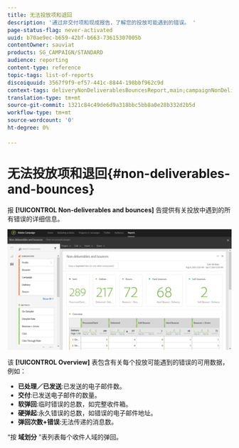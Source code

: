 ```yaml
---
title: 无法投放项和退回
description: '通过非交付项和现成报告，了解您的投放可能遇到的错误。 '
page-status-flag: never-activated
uuid: b70ae9ec-b659-42bf-b663-73615307005b
contentOwner: sauviat
products: SG_CAMPAIGN/STANDARD
audience: reporting
content-type: reference
topic-tags: list-of-reports
discoiquuid: 3567f9f9-ef57-441c-8844-198bbf962c9d
context-tags: deliveryNonDeliverablesBouncesReport,main;campaignNonDeliverablesBouncesReport,main;programNonDeliverablesBouncesReport,main
translation-type: tm+mt
source-git-commit: 1321c84c49de6d9a318bbc5bb8a0e28b332d2b5d
workflow-type: tm+mt
source-wordcount: '0'
ht-degree: 0%

---
```



# 无法投放项和退回{#non-deliverables-and-bounces}

报 **[!UICONTROL Non-deliverables and bounces]** 告提供有关投放中遇到的所有错误的详细信息。

![](assets/delivery_reports_7.png)

该 **[!UICONTROL Overview]** 表包含有关每个投放可能遇到的错误的可用数据，例如：

* **已处理／已发送**:已发送的电子邮件数。
* **交付**:已发送电子邮件的数量。
* **软弹回**:临时错误的总数，如完整收件箱。
* **硬弹起**:永久错误的总数，如错误的电子邮件地址。
* **弹回次数+错误**:无法传递的消息数。

“按 **域划分** ”表列表每个收件人域的弹回。
